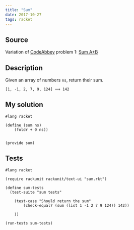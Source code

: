 ```yaml
---
title: "Sum"
date: 2017-10-27
tags: racket
---
```


## Source

Variation of [CodeAbbey] problem 1: [Sum A+B]

[CodeAbbey]: http://www.codeabbey.com/
[Sum A+B]: http://www.codeabbey.com/index/task_view/sum-of-two


## Description

Given an array of numbers `ns`, return their sum.

```
[1, -1, 2, 7, 9, 124] ⟹ 142
```


## My solution

```racket
#lang racket

(define (sum ns)
    (foldr + 0 ns))


(provide sum)
```


## Tests

```racket
#lang racket

(require rackunit rackunit/text-ui "sum.rkt")

(define sum-tests
  (test-suite "sum tests"

    (test-case "Should return the sum"
        (check-equal? (sum (list 1 -1 2 7 9 124)) 142))

    ))

(run-tests sum-tests)
```
